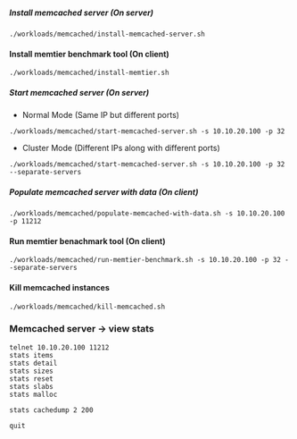 ##### Install memcached server (On server)
```
./workloads/memcached/install-memcached-server.sh 
```

#### Install memtier benchmark tool (On client)
```
./workloads/memcached/install-memtier.sh
```

##### Start memcached server (On server)

- Normal Mode (Same IP but different ports)
```
./workloads/memcached/start-memcached-server.sh -s 10.10.20.100 -p 32
```
- Cluster Mode (Different IPs along with different ports)
```
./workloads/memcached/start-memcached-server.sh -s 10.10.20.100 -p 32 --separate-servers
```

##### Populate memcached server with data (On client)
```
./workloads/memcached/populate-memcached-with-data.sh -s 10.10.20.100 -p 11212
```

#### Run memtier benachmark tool (On client)
```
./workloads/memcached/run-memtier-benchmark.sh -s 10.10.20.100 -p 32 --separate-servers
```

#### Kill memcached instances
```
./workloads/memcached/kill-memcached.sh
```

### Memcached server -> view stats
```
telnet 10.10.20.100 11212
stats items
stats detail
stats sizes
stats reset
stats slabs
stats malloc

stats cachedump 2 200

quit
```
